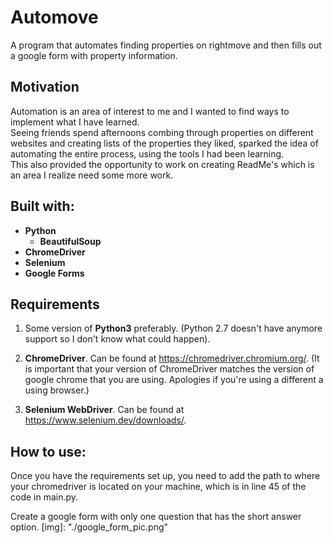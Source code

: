 # Automove
A program that automates finding properties on rightmove and then fills out a google form with property information.

## Motivation
Automation is an area of interest to me and I wanted to find ways to implement what I have learned.  
Seeing friends spend afternoons combing through properties on different websites and creating lists of the properties they liked, sparked the idea of automating the entire process, using the tools I had been learning.  
This also provided the opportunity to work on creating ReadMe's which is an area I realize need some more work.

## Built with:
* **Python**
    - **BeautifulSoup**
* **ChromeDriver**
* **Selenium**
* **Google Forms**

## Requirements
1. Some version of **Python3** preferably. (Python 2.7 doesn't have anymore support so I don't know what could happen). 

2. **ChromeDriver**. Can be found at https://chromedriver.chromium.org/. (It is important that your version of ChromeDriver matches the version of google chrome that you are using. Apologies if you're using a different a using browser.)

3. **Selenium WebDriver**. Can be found at https://www.selenium.dev/downloads/.

## How to use:
Once you have the requirements set up, you need to add the path to where your chromedriver is located on your machine, which is in line 45 of the code in main.py.

Create a google form with only one question that has the short answer option. 
[img]: "./google_form_pic.png"


